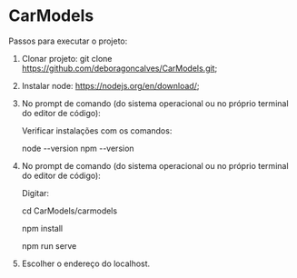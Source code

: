 # CarModels

Passos para executar o projeto:

1. Clonar projeto: git clone https://github.com/deboragoncalves/CarModels.git;
2. Instalar node: https://nodejs.org/en/download/;
3. No prompt de comando (do sistema operacional ou no próprio terminal do editor de código):

    Verificar instalações com os comandos:

    node --version
    npm --version

4. No prompt de comando (do sistema operacional ou no próprio terminal do editor de código):

    Digitar: 

    cd CarModels/carmodels

    npm install 

    npm run serve

5. Escolher o endereço do localhost.